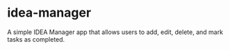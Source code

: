 # idea-manager
A simple IDEA Manager app that allows users to add, edit, delete, and mark tasks as completed.
